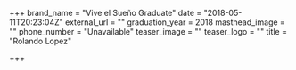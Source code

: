 +++
brand_name = "Vive el Sueño Graduate"
date = "2018-05-11T20:23:04Z"
external_url = ""
graduation_year = 2018
masthead_image = ""
phone_number = "Unavailable"
teaser_image = ""
teaser_logo = ""
title = "Rolando Lopez"

+++
